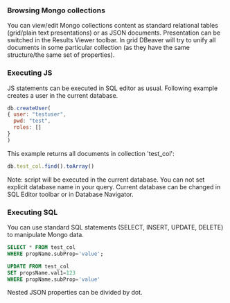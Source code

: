 ### Browsing Mongo collections
You can view/edit Mongo collections content as standard relational tables (grid/plain text presentations) or as JSON documents.
Presentation can be switched in the Results Viewer toolbar.
In grid DBeaver will try to unify all documents in some particular collection (as they have the same structure/the same set of properties).

### Executing JS
JS statements can be executed in SQL editor as usual.
Following example creates a user in the current database.
```js
db.createUser(
{ user: "testuser",
  pwd: "test",
  roles: []
}
)
```
This example returns all documents in collection 'test_col':
```js
db.test_col.find().toArray()
```
Note: script will be executed in the current database. You can not set explicit database name in your query.
Current database can be changed in SQL Editor toolbar or in Database Navigator.

### Executing SQL
You can use standard SQL statements (SELECT, INSERT, UPDATE, DELETE) to manipulate Mongo data.
```sql
SELECT * FROM test_col 
WHERE propName.subProp='value';

UPDATE FROM test_col 
SET propsName.val1=123
WHERE propName.subProp='value'
```
Nested JSON properties can be divided by dot.